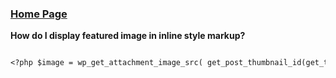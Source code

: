 ### [Home Page](README.md)

**How do I display featured image in inline style markup?**

```markdown

<?php $image = wp_get_attachment_image_src( get_post_thumbnail_id(get_the_ID())); echo $image[0];?>

```
